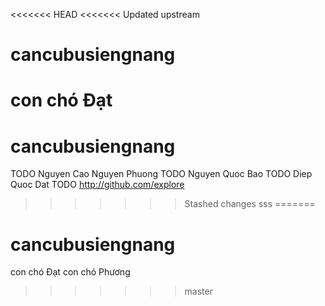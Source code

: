 <<<<<<< HEAD
<<<<<<< Updated upstream
# cancubusiengnang 
con chó Đạt
=======
# cancubusiengnang
TODO Nguyen Cao Nguyen Phuong
TODO Nguyen Quoc Bao
TODO Diep Quoc Dat
TODO http://github.com/explore
>>>>>>> Stashed changes
sss
=======
# cancubusiengnang 
con chó Đạt
con chó Phương
>>>>>>> master

